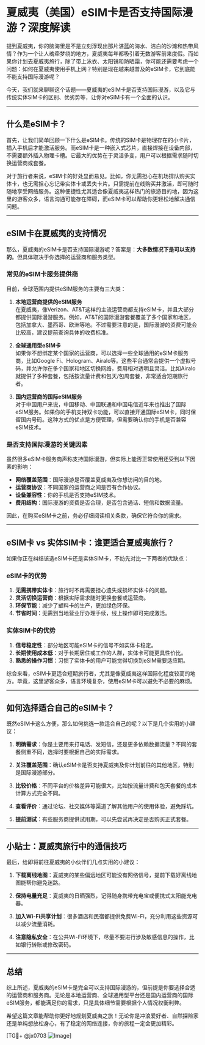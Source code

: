 # 夏威夷（美国）eSIM卡是否支持国际漫游？深度解读

提到夏威夷，你的脑海里是不是立刻浮现出那片湛蓝的海水、洁白的沙滩和热带风情？作为一个让人魂牵梦绕的地方，夏威夷每年都吸引着无数游客前来度假。而如果你计划去夏威夷旅行，除了带上泳衣、太阳镜和防晒霜，你可能还需要考虑一个问题：如何在夏威夷使用手机上网？特别是现在越来越普及的eSIM卡，它到底能不能支持国际漫游呢？

今天，我们就来聊聊这个话题——夏威夷的eSIM卡是否支持国际漫游，以及它与传统实体SIM卡的区别、优劣势等，让你对eSIM卡有一个全面的认识。

---

## 什么是eSIM卡？

首先，让我们简单回顾一下什么是eSIM卡。传统的SIM卡是物理存在的小卡片，插入手机后才能激活服务。而eSIM卡是一种嵌入式芯片，直接焊接在设备内部，不需要额外插入物理卡槽。它最大的优势在于灵活多变，用户可以根据需求随时切换运营商或套餐。

对于旅行者来说，eSIM卡的好处显而易见。比如，你无需担心在机场排队购买实体卡，也无需担心忘记带实体卡或丢失卡片。只需提前在线购买并激活，即可随时随地享受网络服务。这种便捷性尤其适合像夏威夷这样热门的旅游目的地，因为这里的游客众多，语言沟通可能存在障碍，而eSIM卡可以帮助你更轻松地解决通信问题。

---

## eSIM卡在夏威夷的支持情况

那么，夏威夷的eSIM卡是否支持国际漫游呢？答案是：**大多数情况下是可以支持的**。但具体取决于你选择的运营商和服务类型。

### 常见的eSIM卡服务提供商

目前，全球范围内提供eSIM服务的主要有三大类：

1. **本地运营商提供的eSIM服务**  
   在夏威夷，像Verizon、AT&T这样的主流运营商都支持eSIM卡，并且大部分都提供国际漫游服务。例如，AT&T的国际漫游套餐覆盖了多个国家和地区，包括加拿大、墨西哥、欧洲等地。不过需要注意的是，国际漫游的资费可能会比较高，建议提前查询具体的收费标准。

2. **全球通用型eSIM卡**  
   如果你不想绑定某个国家的运营商，可以选择一些全球通用的eSIM卡服务商，比如Google Fi、Hologram、Airalo等。这些平台通常会提供一个虚拟号码，并允许你在多个国家和地区切换网络，费用相对透明且灵活。比如Airalo就提供了多种套餐，包括按流量计费和包天/包周套餐，非常适合短期旅行者。

3. **国内运营商的国际eSIM服务**  
   对于中国用户来说，中国移动、中国联通和中国电信近年来也推出了国际eSIM服务。如果你的手机支持双卡功能，可以直接开通国际eSIM卡，同时保留国内号码。这种方式的优点是方便管理，但需要确认你的手机是否兼容eSIM技术。

### 是否支持国际漫游的关键因素

虽然很多eSIM卡服务商声称支持国际漫游，但实际上能否正常使用还受到以下因素的影响：

- **网络覆盖范围**：国际漫游是否覆盖夏威夷及你想访问的目的地。
- **运营商协议**：不同国家的运营商之间是否有合作协议。
- **设备兼容性**：你的手机是否支持eSIM技术。
- **费用结构**：国际漫游的资费是否合理，是否包含通话、短信和数据流量。

因此，在购买eSIM卡之前，务必仔细阅读相关条款，确保它符合你的需求。

---

## eSIM卡 vs 实体SIM卡：谁更适合夏威夷旅行？

如果你正在纠结该选eSIM卡还是实体SIM卡，不妨先对比一下两者的优缺点：

### eSIM卡的优势

1. **无需携带实体卡**：旅行时不再需要担心遗失或损坏实体卡的问题。
2. **灵活切换运营商**：根据实际需求随时更换套餐或运营商。
3. **环保节能**：减少了塑料卡的生产，更加绿色环保。
4. **节省时间**：无需到当地营业厅办理手续，线上操作即可完成激活。

### 实体SIM卡的优势

1. **信号稳定性**：部分地区可能eSIM卡的信号不如实体卡稳定。
2. **长期使用成本低**：对于长期居住或工作的人群，实体卡可能更具性价比。
3. **熟悉的操作习惯**：习惯了实体卡的用户可能觉得切换到eSIM需要适应期。

综合来看，eSIM卡更适合短期旅行者，尤其是像夏威夷这样国际化程度较高的地方。毕竟，这里游客众多，语言环境复杂，使用eSIM卡可以避免不必要的麻烦。

---

## 如何选择适合自己的eSIM卡？

既然eSIM卡这么方便，那么如何挑选一款适合自己的呢？以下是几个实用的小建议：

1. **明确需求**：你是主要用来打电话、发短信，还是更多依赖数据流量？不同的套餐侧重不同，选择时要根据自己的实际需求。

2. **关注覆盖范围**：确认eSIM卡是否支持夏威夷及你计划前往的其他地区，特别是国际漫游部分。

3. **比较价格**：不同平台的价格差异可能很大，比如按流量计费和包天套餐的成本计算方式完全不同。

4. **查看评价**：通过论坛、社交媒体等渠道了解其他用户的使用体验，避免踩坑。

5. **提前测试**：有些服务商提供试用期，可以先尝试再决定是否购买正式套餐。

---

## 小贴士：夏威夷旅行中的通信技巧

最后，给即将前往夏威夷的小伙伴们几点实用的小建议：

1. **下载离线地图**：夏威夷的某些偏远地区可能没有网络信号，提前下载好离线地图能帮你避免迷路。

2. **保持电量充足**：夏威夷的日晒强烈，记得随身携带充电宝或便携式太阳能充电器。

3. **加入Wi-Fi共享计划**：很多酒店和民宿都提供免费Wi-Fi，充分利用这些资源可以减少流量消耗。

4. **注意隐私安全**：在公共Wi-Fi环境下，尽量不要进行涉及敏感信息的操作，比如银行转账或修改密码。

---

## 总结

综上所述，夏威夷的eSIM卡是完全可以支持国际漫游的，但前提是你要选择合适的运营商和服务商。无论是本地运营商、全球通用型平台还是国内运营商的国际eSIM服务，都能满足你的需求，只是具体细节需要根据个人情况权衡利弊。

希望这篇文章能帮助你更好地规划夏威夷之旅！无论你是冲浪爱好者、自然探险家还是单纯想放松身心，有了稳定的网络连接，你的旅程一定会更加精彩。

[TG💪+ @jx0703 ![Image](https://github.com/user-attachments/assets/dbca1d08-cadb-493c-b0ec-ad6f7a83f270)]